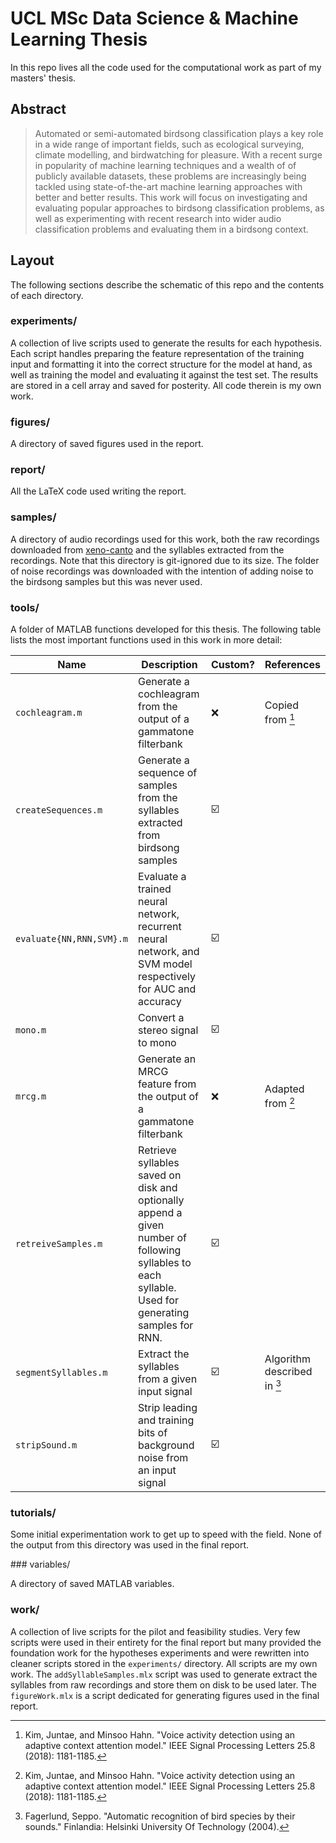 # UCL MSc Data Science & Machine Learning Thesis

In this repo lives all the code used for the computational work as part of my
masters' thesis.

## Abstract

> Automated or semi-automated birdsong classification plays a key role in a
> wide range of important fields, such as ecological surveying, climate modelling,
> and birdwatching for pleasure. With a recent surge in popularity of machine
> learning techniques and a wealth of of publicly available datasets, these
> problems are increasingly being tackled using state-of-the-art machine learning
> approaches with better and better results. This work will focus on investigating
> and evaluating popular approaches to birdsong classification problems, as well
> as experimenting with recent research into wider audio classification problems
> and evaluating them in a birdsong context.

## Layout

The following sections describe the schematic of this repo and the contents of
each directory.

### experiments/

A collection of live scripts used to generate the results for each hypothesis.
Each script handles preparing the feature representation of the training input
and formatting it into the correct structure for the model at hand, as well as
training the model and evaluating it against the test set. The results are
stored in a cell array and saved for posterity. All code therein is my own work.

### figures/

A directory of saved figures used in the report.

### report/

All the LaTeX code used writing the report.

### samples/

A directory of audio recordings used for this work, both the raw recordings
downloaded from [xeno-canto](xeno-canto.org) and the syllables extracted from
the recordings. Note that this directory is git-ignored due to its size. The
folder of noise recordings was downloaded with the intention of adding noise to
the birdsong samples but this was never used.

### tools/

A folder of MATLAB functions developed for this thesis. The following table
lists the most important functions used in this work in more detail:

|Name|Description|Custom?|References|
|---|---|---|---|
|`cochleagram.m`|Generate a cochleagram from the output of a gammatone filterbank|❌|Copied from [^fn1]|
|`createSequences.m`|Generate a sequence of samples from the syllables extracted from birdsong samples|☑️||
|`evaluate{NN,RNN,SVM}.m`|Evaluate a trained neural network, recurrent neural network, and SVM model respectively for AUC and accuracy|☑️||
|`mono.m`|Convert a stereo signal to mono|☑️||
|`mrcg.m`|Generate an MRCG feature from the output of a gammatone filterbank|❌|Adapted from [^fn1]|
|`retreiveSamples.m`|Retrieve syllables saved on disk and optionally append a given number of following syllables to each syllable. Used for generating samples for RNN.|☑️||
|`segmentSyllables.m`|Extract the syllables from a given input signal|☑️|Algorithm described in [^fn2]|
|`stripSound.m`|Strip leading and training bits of background noise from an input signal|☑️||

### tutorials/

Some initial experimentation work to get up to speed with the field. None of the
output from this directory was used in the final report.

### variables/

A directory of saved MATLAB variables.

### work/

A collection of live scripts for the pilot and feasibility studies. Very few
scripts were used in their entirety for the final report but many provided the
foundation work for the hypotheses experiments and were rewritten into cleaner
scripts stored in the `experiments/` directory. All scripts are my own work. The
`addSyllableSamples.mlx` script was used to generate extract the syllables from
raw recordings and store them on disk to be used later. The `figureWork.mlx` is
a script dedicated for generating figures used in the final report.

[^fn1]: Kim, Juntae, and Minsoo Hahn. "Voice activity detection using an
  adaptive context attention model." IEEE Signal Processing Letters 25.8 (2018):
  1181-1185.

[^fn2]: Fagerlund, Seppo. "Automatic recognition of bird species by their
  sounds." Finlandia: Helsinki University Of Technology (2004).
